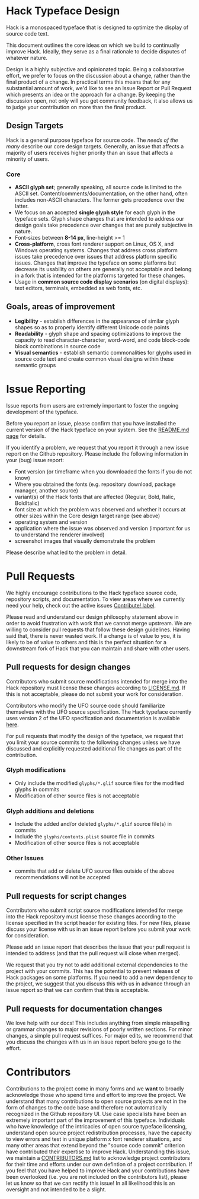 # Hack Typeface Design

Hack is a monospaced typeface that is designed to optimize the display of source code text.

This document outlines the core ideas on which we build to continually improve Hack. Ideally, they serve as a final rationale to decide disputes of whatever nature.

Design is a highly subjective and opinionated topic. Being a collaborative effort, we prefer to focus on the discussion about a change, rather than the final product of a change. In practical terms this means that for any substantial amount of work, we'd like to see an Issue Report or Pull Request which presents an idea or the approach for a change. By keeping the discussion open, not only will you get community feedback, it also allows us to judge your contribution on more than the final product.

## Design Targets

Hack is a general purpose typeface for source code. The _needs of the many_ describe our core design targets. Generally, an issue that affects a majority of users receives higher priority than an issue that affects a minority of users.

### Core

- **ASCII glyph set**; generally speaking, all source code is limited to the ASCII set. Content/comments/documentation, on the other hand, often includes non-ASCII characters. The former gets precedence over the latter.
- We focus on an accepted **single glyph style** for each glyph in the typeface sets.  Glyph shape changes that are intended to address our design goals take precedence over changes that are purely subjective in nature.
- Font-sizes between **8-14 px**, line-height >= 1
- **Cross-platform**, cross font renderer support on Linux, OS X, and Windows operating systems.  Changes that address cross platform issues take precedence over issues that address platform specific issues.  Changes that improve the typeface on some platforms but decrease its usability on others are generally not acceptable and belong in a fork that is intended for the platforms targeted for these changes.
- Usage in **common source code display scenarios** (on digital displays): text editors, terminals, embedded as web fonts, etc.

## Goals, areas of improvement

- **Legibility** - establish differences in the appearance of similar glyph shapes so as to properly identify different Unicode code points
- **Readability** - glyph shape and spacing optimizations to improve the capacity to read character-character, word-word, and code block-code block combinations in source code
- **Visual semantics** - establish semantic commonalities for glyphs used in source code text and create common visual designs within these semantic groups


# Issue Reporting

Issue reports from users are extremely important to foster the ongoing development of the typeface.

Before you report an issue, please confirm that you have installed the current version of the Hack typeface on your system. See the [README.md page](README.md) for details.

If you identify a problem, we request that you report it through a new issue report on the Github repository.  Please include the following information in your (bug) issue report:

- Font version (or timeframe when you downloaded the fonts if you do not know)
- Where you obtained the fonts (e.g. repository download, package manager, another source)
- variant(s) of the Hack fonts that are affected (Regular, Bold, Italic, BoldItalic)
- font size at which the problem was observed and whether it occurs at other sizes within the Core design target range (see above)
- operating system and version
- application where the issue was observed and version (important for us to understand the renderer involved)
- screenshot images that visually demonstrate the problem

Please describe what led to the problem in detail.


# Pull Requests

We highly encourage contributions to the Hack typeface source code, repository scripts, and documentation.  To view areas where we currently need your help, check out the active issues [Contribute! label](https://github.com/source-foundry/Hack/labels/Contribute%21).


Please read and understand our design philosophy statement above in order to avoid frustration with work that we cannot merge upstream.  We are willing to consider pull requests that follow these design guidelines. Having said that, there is never wasted work.  If a change is of value to you, it is likely to be of value to others and this is the perfect situation for a downstream fork of Hack that you can maintain and share with other users.

## Pull requests for design changes

Contributors who submit source modifications intended for merge into the Hack repository must license these changes according to [LICENSE.md](LICENSE.md).  If this is not acceptable, please do not submit your work for consideration.

Contributors who modify the UFO source code should familiarize themselves with the UFO source specification.  The Hack typeface currently uses version 2 of the UFO specification and documentation is available [here](http://unifiedfontobject.org/versions/ufo2/index.html).

For pull requests that modify the design of the typeface, we request that you limit your source commits to the following changes unless we have discussed and explicitly requested additional file changes as part of the contribution.


### Glyph modifications

- Only include the modified `glyphs/*.glif` source files for the modified glyphs in commits
- Modification of other source files is not acceptable

### Glyph additions and deletions

- Include the added and/or deleted `glyphs/*.glif` source file(s) in commits
- Include the `glyphs/contents.plist` source file in commits
- Modification of other source files is not acceptable


### Other Issues

- commits that add or delete UFO source files outside of the above recommendations will not be accepted


## Pull requests for script changes

Contributors who submit script source modifications intended for merge into the Hack repository must license these changes according to the license specified in the script header for existing files.  For new files, please discuss your license with us in an issue report before you submit your work for consideration.

Please add an issue report that describes the issue that your pull request is intended to address (and that the pull request will close when merged).

We request that you try not to add additional external dependencies to the project with your commits.  This has the potential to prevent releases of Hack packages on some platforms.  If you need to add a new dependency to the project, we suggest that you discuss this with us in advance through an issue report so that we can confirm that this is acceptable.

## Pull requests for documentation changes

We love help with our docs!  This includes anything from simple misspelling or grammar changes to major revisions of poorly written sections.  For minor changes, a simple pull request suffices.  For major edits, we recommend that you discuss the changes with us in an issue report before you go to the effort.

# Contributors

Contributions to the project come in many forms and we **want** to broadly acknowledge those who spend time and effort to improve the project.  We understand that many contributions to open source projects are not in the form of changes to the code base and therefore not automatically recognized in the Github repository UI.  Use case specialists have been an extremely important part of the improvement of this typeface.  Individuals who have knowledge of the intricacies of open source typeface licensing, understand open source project redistribution processes, have the capacity to view errors and test in unique platform x font renderer situations, and many other areas that extend beyond the "source code commit" criterion have contributed their expertise to improve Hack. Understanding this issue, we maintain a [CONTRIBUTORS.md](docs/CONTRIBUTORS.md) list to acknowledge project contributors for their time and efforts under our own defintion of a project contribution.  If you feel that you have helped to improve Hack and your contributions have been overlooked (i.e. you are not included on the contributors list), please let us know so that we can rectify this issue!  In all likelihood this is an oversight and not intended to be a slight.
